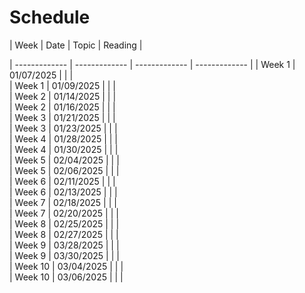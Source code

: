 # Schedule
| Week | Date | Topic | Reading  |

| ------------- | -------------  | -------------  | -------------  |
| Week 1  | 01/07/2025  |    | |  
| Week 1  | 01/09/2025  |    | |  
| Week 2  | 01/14/2025  |    | |  
| Week 2  | 01/16/2025  |    | |  
| Week 3  | 01/21/2025  |    | |  
| Week 3  | 01/23/2025  |    | |  
| Week 4  | 01/28/2025  |    | |  
| Week 4  | 01/30/2025  |    | |  
| Week 5  | 02/04/2025  |    | |  
| Week 5  | 02/06/2025  |    | |  
| Week 6  | 02/11/2025  |    | |  
| Week 6  | 02/13/2025  |    | |  
| Week 7  | 02/18/2025  |    | |  
| Week 7  | 02/20/2025  |    | |  
| Week 8  | 02/25/2025  |    | |  
| Week 8  | 02/27/2025  |    | |  
| Week 9  | 03/28/2025  |    | |  
| Week 9  | 03/30/2025  |    | |  
| Week 10 | 03/04/2025  |    | |  
| Week 10 | 03/06/2025  |    | |  
